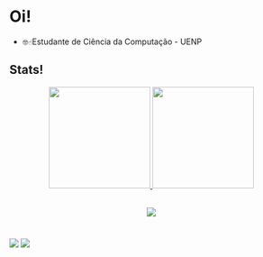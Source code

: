 
# Oi!

- `🤓☝️`Estudante de Ciência da Computação - UENP

## Stats!

<div align="center">
  <a href="https://github.com/GiovanaRiber">
  <img height="180" src="https://github-readme-stats.vercel.app/api?username=GiovanaRiber&show_icons=true&theme=onedark"/>
  <img height="180" src="https://github-readme-stats.vercel.app/api/top-langs/?username=GiovanaRiber&layout=donut&theme=onedark"/>
</div>
<div style="display: inline_block"><br>

<p align="center">
  <a href="https://skillicons.dev">
    <img src="https://skillicons.dev/icons?i=c&perline=3" />
  </a>
</p>

 #
 
<div> 
  <a href="https://www.linkedin.com/in/giovana-ribeiro-223b89289/" target="_blank"><img src="https://img.shields.io/badge/-LinkedIn-%230077B5?style=for-the-badge&logo=linkedin&logoColor=white" target="_blank"></a> 
   <a href="https://www.instagram.com/giovana_riber/" target="_blank"><img src="https://img.shields.io/badge/-Instagram-%23E4405F?style=for-the-badge&logo=instagram&logoColor=white" target="_blank"></a>
</div>
